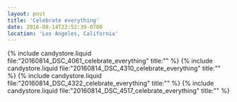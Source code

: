 ```yaml
---
layout: post
title: 'Celebrate everything'
date: 2016-08-14T22:52:39-0700
location: 'Los Angeles, California'
---
```


{% include candystore.liquid file:"20160814_DSC_4061_celebrate_everything" title:"" %}
{% include candystore.liquid file:"20160814_DSC_4310_celebrate_everything" title:"" %}
{% include candystore.liquid file:"20160814_DSC_4322_celebrate_everything" title:"" %}
{% include candystore.liquid file:"20160814_DSC_4517_celebrate_everything" title:"" %}
